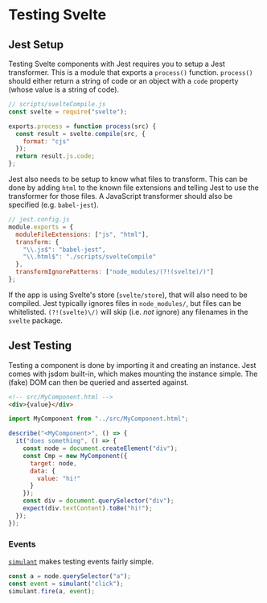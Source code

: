# Testing Svelte

## Jest Setup

Testing Svelte components with Jest requires you to setup a Jest transformer. This is a module that exports a `process()` function. `process()` should either return a string of code or an object with a `code` property (whose value is a string of code).

```js
// scripts/svelteCompile.js
const svelte = require("svelte");

exports.process = function process(src) {
  const result = svelte.compile(src, {
    format: "cjs"
  });
  return result.js.code;
};
```

Jest also needs to be setup to know what files to transform. This can be done by adding `html` to the known file extensions and telling Jest to use the transformer for those files. A JavaScript transformer should also be specified (e.g. `babel-jest`).

```js
// jest.config.js
module.exports = {
  moduleFileExtensions: ["js", "html"],
  transform: {
    "\\.js$": "babel-jest",
    "\\.html$": "./scripts/svelteCompile"
  },
  transformIgnorePatterns: ["node_modules/(?!(svelte)/)"]
};
```

If the app is using Svelte's store (`svelte/store`), that will also need to be compiled. Jest typically ignores files in `node_modules/`, but files can be whitelisted. `(?!(svelte)\/)` will skip (i.e. _not_ ignore) any filenames in the `svelte` package.

## Jest Testing

Testing a component is done by importing it and creating an instance. Jest comes with jsdom built-in, which makes mounting the instance simple. The (fake) DOM can then be queried and asserted against.

```html
<!-- src/MyComponent.html -->
<div>{value}</div>
```


```js
import MyComponent from "../src/MyComponent.html";

describe("<MyComponent>", () => {
  it("does something", () => {
    const node = document.createElement("div");
    const Cmp = new MyComponent({
      target: node,
      data: {
        value: "hi!"
      }
    });
    const div = document.querySelector("div");
    expect(div.textContent).toBe("hi!");
  });
});
```

### Events

[`simulant`](https://github.com/Rich-Harris/simulant) makes testing events fairly simple.

```js
const a = node.querySelector("a");
const event = simulant("click");
simulant.fire(a, event);
```
